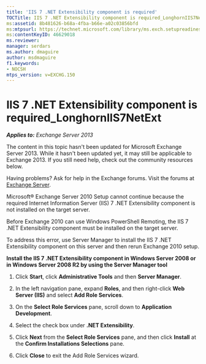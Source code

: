 ```yaml
---
title: 'IIS 7 .NET Extensibility component is required'
TOCTitle: IIS 7 .NET Extensibility component is required_LonghornIIS7NetExt
ms:assetid: 8b481626-b68a-4fba-b66e-a02c03856bfd
ms:mtpsurl: https://technet.microsoft.com/library/ms.exch.setupreadiness.longhorniis7netext(v=EXCHG.150)
ms:contentKeyID: 46629018
ms.reviewer: 
manager: serdars
ms.author: dmaguire
author: msdmaguire
f1.keywords:
- NOCSH
mtps_version: v=EXCHG.150
---
```


# IIS 7 .NET Extensibility component is required\_LonghornIIS7NetExt

_**Applies to:** Exchange Server 2013_

The content in this topic hasn't been updated for Microsoft Exchange Server 2013. While it hasn't been updated yet, it may still be applicable to Exchange 2013. If you still need help, check out the community resources below.

Having problems? Ask for help in the Exchange forums. Visit the forums at [Exchange Server](https://social.technet.microsoft.com/forums/office/home?category=exchangeserver).

Microsoft® Exchange Server 2010 Setup cannot continue because the required Internet Information Server (IIS) 7 .NET Extensibility component is not installed on the target server.

Before Exchange 2010 can use Windows PowerShell Remoting, the IIS 7 .NET Extensibility component must be installed on the target server.

To address this error, use Server Manager to install the IIS 7 .NET Extensibility component on this server and then rerun Exchange 2010 setup.

**Install the IIS 7 .NET Extensibility component in Windows Server 2008 or in Windows Server 2008 R2 by using the Server Manager tool**

1. Click **Start**, click **Administrative Tools** and then **Server Manager**.

2. In the left navigation pane, expand **Roles**, and then right-click **Web Server (IIS)** and select **Add Role Services**.

3. On the **Select Role Services** pane, scroll down to **Application Development**.

4. Select the check box under **.NET Extensibility**.

5. Click **Next** from the **Select Role Services** pane, and then click **Install** at the **Confirm Installations Selections** pane.

6. Click **Close** to exit the Add Role Services wizard.
